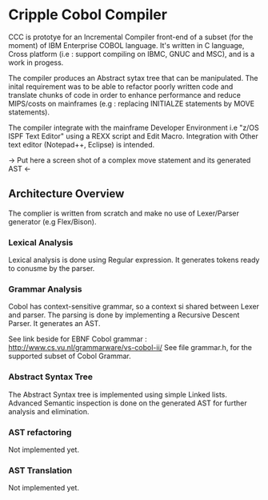 # Cripple Cobol Compiler

CCC is prototye for an Incremental Compiler front-end of a subset (for the moment) of IBM Enterprise COBOL language.
It's written in C language, Cross platform (i.e : support compiling on IBMC, GNUC and MSC), and is a work in progess.

The compiler produces an Abstract sytax tree that can be manipulated.
The inital requirement was to be able to refactor poorly written code and translate chunks of code in order to enhance performance and reduce MIPS/costs on mainframes (e.g : replacing INITIALZE statements by MOVE statements).

The compiler integrate with the mainframe Developer Environment i.e "z/OS ISPF Text Editor" using a REXX script and Edit Macro. 
Integration with Other text editor (Notepad++, Eclipse) is intended.

-> Put here a screen shot of a complex move statement and its generated AST <-

## Architecture Overview

The complier is written from scratch and make no use of Lexer/Parser generator (e.g Flex/Bison).

### Lexical Analysis

Lexical analysis is done using Regular expression.
It generates tokens ready to conusme by the parser.

### Grammar Analysis

Cobol has context-sensitive grammar, so a context si shared between Lexer and parser.
The parsing is done by implementing a Recursive Descent Parser.
It generates an AST.

See link beside for EBNF Cobol grammar : http://www.cs.vu.nl/grammarware/vs-cobol-ii/
See file grammar.h, for the supported subset of Cobol Grammar.

### Abstract Syntax Tree 

The Abstract Syntax tree is implemented using simple Linked lists.
Advanced Semantic inspection is done on the generated AST for further analysis and elimination.


### AST refactoring 

Not implemented yet.

### AST Translation 

Not implemented yet.

